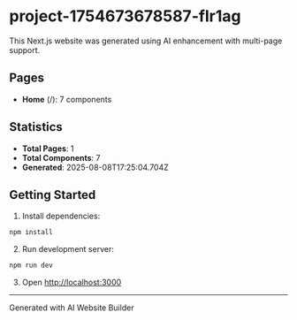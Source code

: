 # project-1754673678587-flr1ag

This Next.js website was generated using AI enhancement with multi-page support.

## Pages

- **Home** (/): 7 components

## Statistics

- **Total Pages**: 1
- **Total Components**: 7
- **Generated**: 2025-08-08T17:25:04.704Z

## Getting Started

1. Install dependencies:
```bash
npm install
```

2. Run development server:
```bash
npm run dev
```

3. Open [http://localhost:3000](http://localhost:3000)

---
Generated with AI Website Builder
